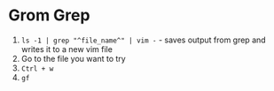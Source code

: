 #                  Grom Grep

1. `ls -1 | grep "^file_name^" | vim -` - saves output from grep and writes it to a new vim file
2. Go to the file you want to try
3. `Ctrl + w`
4. `gf`